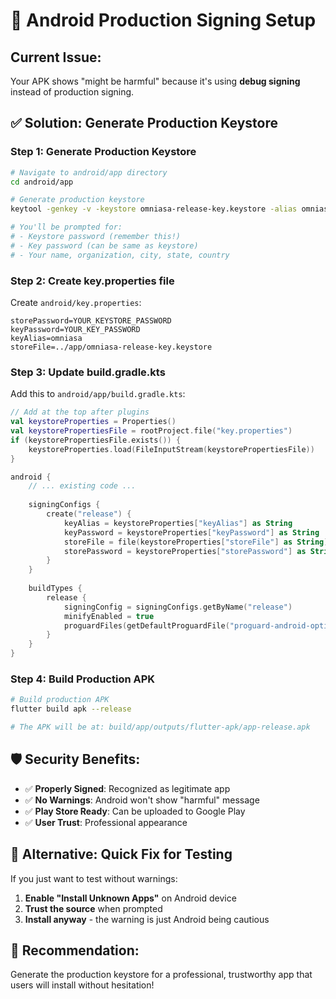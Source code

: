 # 🔐 Android Production Signing Setup

## Current Issue:
Your APK shows "might be harmful" because it's using **debug signing** instead of production signing.

## ✅ Solution: Generate Production Keystore

### Step 1: Generate Production Keystore
```bash
# Navigate to android/app directory
cd android/app

# Generate production keystore
keytool -genkey -v -keystore omniasa-release-key.keystore -alias omniasa -keyalg RSA -keysize 2048 -validity 10000

# You'll be prompted for:
# - Keystore password (remember this!)
# - Key password (can be same as keystore)
# - Your name, organization, city, state, country
```

### Step 2: Create key.properties file
Create `android/key.properties`:
```properties
storePassword=YOUR_KEYSTORE_PASSWORD
keyPassword=YOUR_KEY_PASSWORD
keyAlias=omniasa
storeFile=../app/omniasa-release-key.keystore
```

### Step 3: Update build.gradle.kts
Add this to `android/app/build.gradle.kts`:

```kotlin
// Add at the top after plugins
val keystoreProperties = Properties()
val keystorePropertiesFile = rootProject.file("key.properties")
if (keystorePropertiesFile.exists()) {
    keystoreProperties.load(FileInputStream(keystorePropertiesFile))
}

android {
    // ... existing code ...
    
    signingConfigs {
        create("release") {
            keyAlias = keystoreProperties["keyAlias"] as String
            keyPassword = keystoreProperties["keyPassword"] as String
            storeFile = file(keystoreProperties["storeFile"] as String)
            storePassword = keystoreProperties["storePassword"] as String
        }
    }
    
    buildTypes {
        release {
            signingConfig = signingConfigs.getByName("release")
            minifyEnabled = true
            proguardFiles(getDefaultProguardFile("proguard-android-optimize.txt"), "proguard-rules.pro")
        }
    }
}
```

### Step 4: Build Production APK
```bash
# Build production APK
flutter build apk --release

# The APK will be at: build/app/outputs/flutter-apk/app-release.apk
```

## 🛡️ Security Benefits:
- ✅ **Properly Signed**: Recognized as legitimate app
- ✅ **No Warnings**: Android won't show "harmful" message
- ✅ **Play Store Ready**: Can be uploaded to Google Play
- ✅ **User Trust**: Professional appearance

## 📱 Alternative: Quick Fix for Testing
If you just want to test without warnings:

1. **Enable "Install Unknown Apps"** on Android device
2. **Trust the source** when prompted
3. **Install anyway** - the warning is just Android being cautious

## 🎯 Recommendation:
Generate the production keystore for a professional, trustworthy app that users will install without hesitation!
